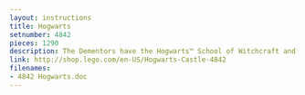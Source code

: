 ```yaml
---
layout: instructions
title: Hogwarts
setnumber: 4842
pieces: 1290
description: The Dementors have the Hogwarts™ School of Witchcraft and Wizardry surrounded, and an epic battle between Harry Potter and Lord Voldemort is looming! Harry and Dumbledore face He Who Must Not Be Named while Professors McGonagall and Flitwick try to keep the school safe. Explore this essential Harry Potter set to discover incredible details like Dumbledore’s office with sliding spiral staircase, the Slytherin and Gryffindor common rooms, and so much more!
link: http://shop.lego.com/en-US/Hogwarts-Castle-4842
filenames: 
- 4842 Hogwarts.doc
---
```



